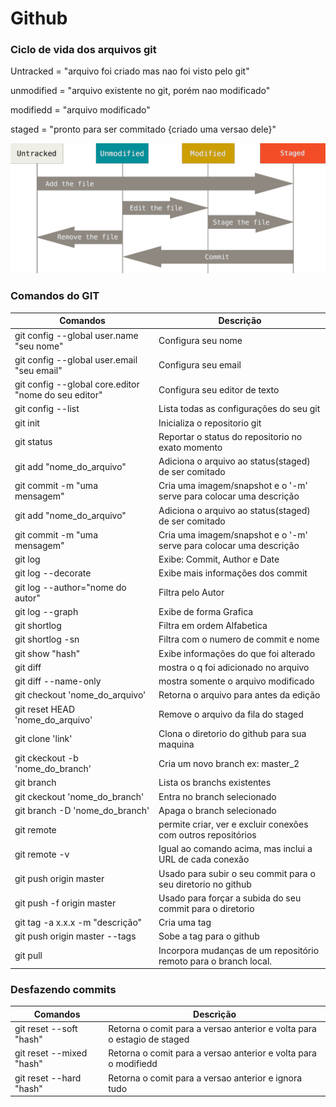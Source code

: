 # Github

### Ciclo de vida dos arquivos git

Untracked = "arquivo foi criado mas nao foi visto pelo git"

unmodified = "arquivo existente no git, porém nao modificado"

modifiedd = "arquivo modificado"

staged = "pronto para ser commitado {criado uma versao dele}"



![Imagem_Ciclo_Git](https://github.com/hugoleogs/comandos_git_github/blob/master/git.png)


### Comandos do GIT

Comandos                                             |  Descrição
---------------------------------------------------- | ---------------------------------------------------------------- 
git config --global user.name "seu nome"             |  Configura seu nome
git config --global user.email "seu email"           | Configura seu email
git config --global core.editor "nome do seu editor" | Configura seu editor de texto
git config --list                                    | Lista todas as configurações do seu git
git init                                             | Inicializa o repositorio git
git status                                           | Reportar o status do repositorio no exato momento
git add "nome_do_arquivo"                            | Adiciona o arquivo ao status(staged) de ser comitado
git commit -m "uma mensagem"                         | Cria uma imagem/snapshot e o '-m' serve para colocar uma descrição
git add "nome_do_arquivo"                            | Adiciona o arquivo ao status(staged) de ser comitado 
git commit -m "uma mensagem"                         | Cria uma imagem/snapshot e o '-m' serve para colocar uma descrição 
git log                                              | Exibe: Commit, Author e Date
git log --decorate                                   | Exibe mais informações dos commit
git log --author="nome do autor"                     | Filtra pelo Autor
git log --graph                                      | Exibe de forma Grafica
git shortlog                                         | Filtra em ordem Alfabetica
git shortlog -sn                                     | Filtra com o numero de commit e nome
git show "hash"                                      | Exibe informações do que foi alterado
git diff                                             | mostra o q foi adicionado no arquivo
git diff --name-only                                 | mostra somente o arquivo modificado
git checkout 'nome_do_arquivo'                       | Retorna o arquivo para antes da edição
git reset HEAD 'nome_do_arquivo'                     | Remove o arquivo da fila do staged
git clone 'link'                                     | Clona o diretorio do github para sua maquina 
git ckeckout -b 'nome_do_branch'                     | Cria um novo branch ex: master_2
git branch                                           | Lista os branchs existentes
git ckeckout 'nome_do_branch'                        | Entra no branch selecionado
git branch -D 'nome_do_branch'                       | Apaga o branch selecionado 
git remote                                           | permite criar, ver e excluir conexões com outros repositórios
git remote -v                                        | Igual ao comando acima, mas inclui a URL de cada conexão
git push origin master                               | Usado para subir o seu commit para o seu diretorio no github
git push -f origin master                            | Usado para forçar a subida do seu commit para o diretorio
git tag -a x.x.x -m "descrição"                      | Cria uma tag
git push origin master --tags                        | Sobe a tag para o github
git pull                                             | Incorpora mudanças de um repositório remoto para o branch local.

### Desfazendo commits                             
Comandos                                            | Descrição
--------------------------------------------------- | ---------------------------------------------------------------- 
git reset --soft "hash"                             | Retorna o comit para a versao anterior e volta para o estagio de staged
git reset --mixed "hash"                            | Retorna o comit para a versao anterior e volta para o modifiedd
git reset --hard "hash"                             | Retorna o comit para a versao anterior e ignora tudo




